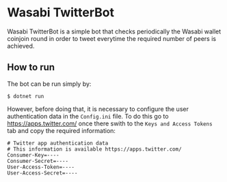 # Wasabi TwitterBot

Wasabi TwitterBot is a simple bot that checks periodically  the Wasabi wallet coinjoin round in order to tweet everytime the required number of peers is achieved.

## How to run

The bot can be run simply by:
```
$ dotnet run
```

However, before doing that, it is necessary to configure the user authentication data in the `Config.ini` file. To do this go to https://apps.twitter.com/ once there swith to the `Keys and Access Tokens` tab and copy the required information:

```
# Twitter app authentication data
# This information is available https://apps.twitter.com/
Consumer-Key=----
Consumer-Secret=----
User-Access-Token=----
User-Access-Secret=----

```

